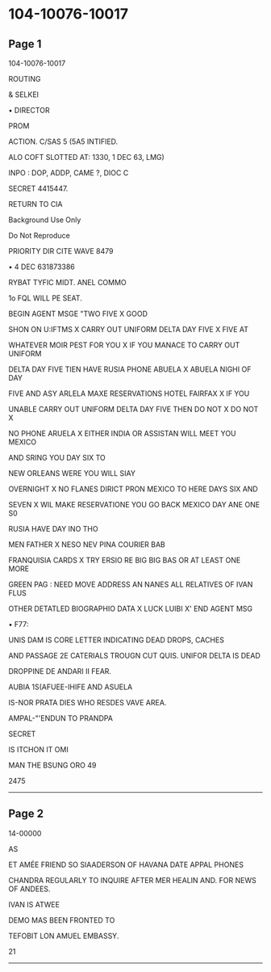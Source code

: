 # 104-10076-10017

## Page 1

104-10076-10017

ROUTING

& SELKEI

• DIRECTOR

PROM

ACTION. C/SAS 5 (5A5 INTIFIED.

ALO COFT SLOTTED AT: 1330, 1 DEC 63, LMG)

INPO : DOP, ADDP, CAME ?, DIOC C

SECRET 4415447.

RETURN TO CIA

Background Use Only

Do Not Reproduce

PRIORITY DIR CITE WAVE 8479

• 4 DEC 631873386

RYBAT TYFIC MIDT. ANEL COMMO

1o FQL WILL PE SEAT.

BEGIN AGENT MSGE "TWO FIVE X GOOD

SHON ON U:IFTMS X CARRY OUT UNIFORM DELTA DAY FIVE X FIVE AT

WHATEVER MOIR PEST FOR YOU X IF YOU MANACE TO CARRY OUT UNIFORM

DELTA DAY FIVE TIEN HAVE RUSIA PHONE ABUELA X ABUELA NIGHI OF DAY

FIVE AND ASY ARLELA MAXE RESERVATIONS HOTEL FAIRFAX X IF YOU

UNABLE CARRY OUT UNIFORM DELTA DAY FIVE THEN DO NOT X DO NOT X

NO PHONE ARUELA X EITHER INDIA OR ASSISTAN WILL MEET YOU MEXICO

AND SRING YOU DAY SIX TO

NEW ORLEANS WERE YOU WILL SIAY

OVERNIGHT X NO FLANES DIRICT PRON MEXICO TO HERE DAYS SIX AND

SEVEN X WIL MAKE RESERVATIONE YOU GO BACK MEXICO DAY ANE ONE S0

RUSIA HAVE DAY INO THO

MEN FATHER X NESO NEV PINA COURIER BAB

FRANQUISIA CARDS X TRY ERSIO RE BIG BIG BAS OR AT LEAST ONE MORE

GREEN PAG : NEED MOVE ADDRESS AN NANES ALL RELATIVES OF IVAN FLUS

OTHER DETATLED BIOGRAPHIO DATA X LUCK LUIBI X' END AGENT MSG

• F77:

UNIS DAM IS CORE LETTER INDICATING DEAD DROPS, CACHES

AND PASSAGE 2E CATERIALS TROUGN CUT QUIS. UNIFOR DELTA IS DEAD

DROPPINE DE ANDARI II FEAR.

AUBIA 1S(AFUEE-IHIFE AND ASUELA

IS-NOR PRATA DIES WHO RESDES VAVE AREA.

AMPAL-"'ENDUN TO PRANDPA

SECRET

IS ITCHON IT OMI

MAN THE BSUNG ORO 49

2475

---

## Page 2

14-00000

AS

ET AMÉE FRIEND SO SIAADERSON OF HAVANA DATE APPAL PHONES

CHANDRA REGULARLY TO INQUIRE AFTER MER HEALIN AND. FOR NEWS OF ANDEES.

IVAN IS ATWEE

DEMO MAS BEEN FRONTED TO

TEFOBIT LON AMUEL EMBASSY.

21

---

